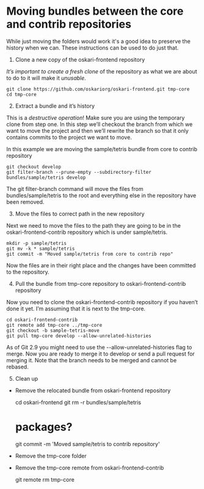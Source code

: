 # Moving bundles between the core and contrib repositories

While just moving the folders would work it's a good idea to preserve the history when we can. These instructions can be used to do just that.

1.  Clone a new copy of the oskari-frontend repository

*It’s important to create a fresh clone* of the repository as what we are about to do to it will make it *unusable*.

    git clone https://github.com/oskariorg/oskari-frontend.git tmp-core
    cd tmp-core

2. Extract a bundle and it’s history

This is a *destructive operation*! Make sure you are using the temporary clone from step one. In this step we’ll checkout the branch from which we want to move the project and then we’ll rewrite the branch so that it only contains commits to the project we want to move.

In this example we are moving the sample/tetris bundle from core to contrib repository

    git checkout develop
    git filter-branch --prune-empty --subdirectory-filter bundles/sample/tetris develop

The git filter-branch command will move the files from bundles/sample/tetris to the root and everything else in the repository have been removed.

3. Move the files to correct path in the new repository

Next we need to move the files to the path they are going to be in the oskari-frontend-contrib repository which is under sample/tetris.

    mkdir -p sample/tetris
    git mv -k * sample/tetris
    git commit -m "Moved sample/tetris from core to contrib repo"

Now the files are in their right place and the changes have been committed to the repository.

4. Pull the bundle from tmp-core repository to oskari-frontend-contrib repository

Now you need to clone the oskari-frontend-contrib repository if you haven’t done it yet. I’m assuming that it is next to the tmp-core.

    cd oskari-frontend-contrib
    git remote add tmp-core ../tmp-core
    git checkout -b sample-tetris-move
    git pull tmp-core develop --allow-unrelated-histories

As of Git 2.9 you might need to use the --allow-unrelated-histories flag to merge. Now you are ready to merge it to develop or send a pull request for merging it. Note that the branch needs to be merged and cannot be rebased.

5. Clean up 

- Remove the relocated bundle from oskari-frontend repository

    cd oskari-frontend
    git rm -r bundles/sample/tetris
    # packages?
    git commit -m 'Moved sample/tetris to contrib repository'

- Remove the tmp-core folder
- Remove the tmp-core remote from oskari-frontend-contrib

    git remote rm tmp-core

